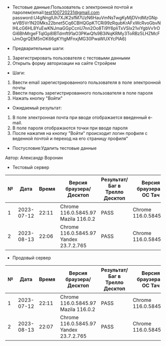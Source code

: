 * Тестовые данные:Пользователь с электронной почтой и паролем(email:test100720231@gmail.com password:U4gNngIUh7XJK2sfM7UzN6HauVmNsTwgKyMjDVrdMzGNpwVB5Vr1N20Mks22bnet5Cq6CBHQGpKTCRi99zRqubKrAFxWcRvoGbvNlHLcG6HL8YuEwKNJmaGGpCcnU7nn2Oo8Ti9Y6pIiTxVSIx21viYgbVv1rOGi6BhMrgeFTqlGp8IBTdmft91aO3PKwQfs9B3iNqKRMy3ToRBz5LHZMcFiJmOgrQEM5nOK66gKYtgMFnxjMG30PwaWUXYcPlA6)


* Предварительные шаги:
1. Зарегистрировать пользователя с тестовыми данными
2. Открыть форму авторизации на сайте Стройрем

* Шаги:
1. Ввести еmail зарегистрированного пользователя в поле электронной почты
2. Ввести пароль зарегистрированного пользователя в поле пароля
3. Нажать кнопку "Войти"


* Ожидаемый результат:
1. В поле электронная почта при вводе отображается введенный e-mail.
2. В поле пароля отображаются точки при вводе пароля
3. После нажатия на кнопку "Войти" происходит логин профиля с веденной почтой и переход на его страницу профиля"


* Постусловие:Удалить тестовые данные

Автор: Александр Воронин

* Тестовый сервер 


|  №  | Дата       | Время |           Версия браузера/Десктоп          |        Результат/Баг в Трелло Десктоп    |             Версия браузера и ОС Тач      |           Результат/Баг в Трелло Тач          |  Дата Релиза  |  Имя   |
| --- | ---------- | ----- |-------------------------------------| ---------------------------------- | ---------------------------------- | ---------------------------------- | ------| ------  |
| 1   | 2023-07-12 | 22:11 |Chrome 116.0.5845.97 Mazila 116.0.2  | PASS                               | Chrome 116.0.5845.97               | PASS                               | 04.07 | Александр Воронин  |
| 2   | 2023-08-13 | 22:06 |Chrome 116.0.5845.97 Yandex 23.7.2.765| PASS                              | Chrome 116.0.5845.97               | PASS                               | 13.08 | Сабина  |


* Продовый сервер


|  №  | Дата       | Время |           Версия браузера/Десктоп          |        Результат/Баг в Трелло Десктоп    |             Версия браузера и ОС Тач      |           Результат/Баг в Трелло Тач          |  Дата Релиза  |  Имя   |
| --- | ---------- | ----- |-------------------------------------| ---------------------------------- | ---------------------------------- | ---------------------------------- | ------| ------  |
| 1   | 2023-07-12 | 22:11 |Chrome 116.0.5845.97 Mazila 116.0.2  | PASS                               | Chrome 116.0.5845.97               | PASS                               | 04.07 | Александр Воронин  |
| 2   | 2023-08-13 | 22:07 |Chrome 116.0.5845.97 Yandex 23.7.2.765| PASS                              | Chrome 116.0.5845.97               | PASS                               | 13.08 | Сабина  |



